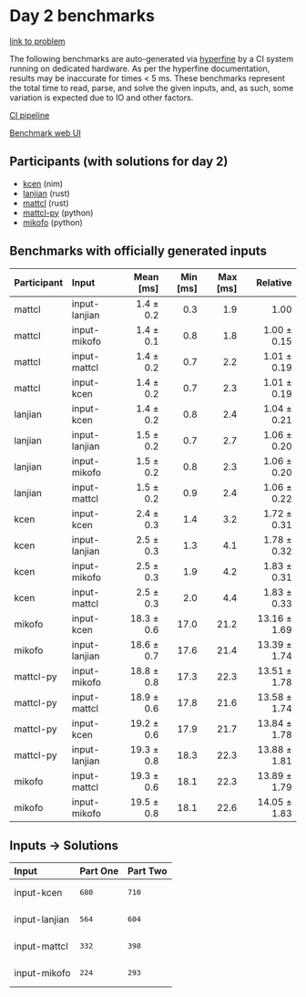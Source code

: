 # Day 2 benchmarks

[link to problem](https://adventofcode.com/2024/day/2)

The following benchmarks are auto-generated via
[hyperfine](https://github.com/sharkdp/hyperfine) by a CI system running on
dedicated hardware. As per the hyperfine documentation, results may be
inaccurate for times < 5 ms. These benchmarks represent the total time to read,
parse, and solve the given inputs, and, as such, some variation is expected due
to IO and other factors.

[CI pipeline](http://ci.papercode.net:8080/teams/main/pipelines/aoc2024)

[Benchmark web UI](https://aoc.ancalagon.black)


## Participants (with solutions for day 2)

- [kcen](https://github.com/kcen/aoc2024) (nim)
- [lanjian](https://github.com/lanjian/aoc-2024) (rust)
- [mattcl](https://github.com/mattcl/aoc2024) (rust)
- [mattcl-py](https://github.com/mattcl/aoc2024-py) (python)
- [mikofo](https://github.com/mikofo/aoc2024) (python)


## Benchmarks with officially generated inputs

| Participant | Input | Mean [ms] | Min [ms] | Max [ms] | Relative |
|:---|:---|---:|---:|---:|---:|
| mattcl | input-lanjian | 1.4 ± 0.2 | 0.3 | 1.9 | 1.00 |
| mattcl | input-mikofo | 1.4 ± 0.1 | 0.8 | 1.8 | 1.00 ± 0.15 |
| mattcl | input-mattcl | 1.4 ± 0.2 | 0.7 | 2.2 | 1.01 ± 0.19 |
| mattcl | input-kcen | 1.4 ± 0.2 | 0.7 | 2.3 | 1.01 ± 0.19 |
| lanjian | input-kcen | 1.4 ± 0.2 | 0.8 | 2.4 | 1.04 ± 0.21 |
| lanjian | input-lanjian | 1.5 ± 0.2 | 0.7 | 2.7 | 1.06 ± 0.20 |
| lanjian | input-mikofo | 1.5 ± 0.2 | 0.8 | 2.3 | 1.06 ± 0.20 |
| lanjian | input-mattcl | 1.5 ± 0.2 | 0.9 | 2.4 | 1.06 ± 0.22 |
| kcen | input-kcen | 2.4 ± 0.3 | 1.4 | 3.2 | 1.72 ± 0.31 |
| kcen | input-lanjian | 2.5 ± 0.3 | 1.3 | 4.1 | 1.78 ± 0.32 |
| kcen | input-mikofo | 2.5 ± 0.3 | 1.9 | 4.2 | 1.83 ± 0.31 |
| kcen | input-mattcl | 2.5 ± 0.3 | 2.0 | 4.4 | 1.83 ± 0.33 |
| mikofo | input-kcen | 18.3 ± 0.6 | 17.0 | 21.2 | 13.16 ± 1.69 |
| mikofo | input-lanjian | 18.6 ± 0.7 | 17.6 | 21.4 | 13.39 ± 1.74 |
| mattcl-py | input-mikofo | 18.8 ± 0.8 | 17.3 | 22.3 | 13.51 ± 1.78 |
| mattcl-py | input-mattcl | 18.9 ± 0.6 | 17.8 | 21.6 | 13.58 ± 1.74 |
| mattcl-py | input-kcen | 19.2 ± 0.6 | 17.9 | 21.7 | 13.84 ± 1.78 |
| mattcl-py | input-lanjian | 19.3 ± 0.8 | 18.3 | 22.3 | 13.88 ± 1.81 |
| mikofo | input-mattcl | 19.3 ± 0.6 | 18.1 | 22.3 | 13.89 ± 1.79 |
| mikofo | input-mikofo | 19.5 ± 0.8 | 18.1 | 22.6 | 14.05 ± 1.83 |


## Inputs -> Solutions

| Input | Part One | Part Two |
|:---|:---|:---|
|input-kcen|<pre>680</pre>|<pre>710</pre>|
|input-lanjian|<pre>564</pre>|<pre>604</pre>|
|input-mattcl|<pre>332</pre>|<pre>398</pre>|
|input-mikofo|<pre>224</pre>|<pre>293</pre>|